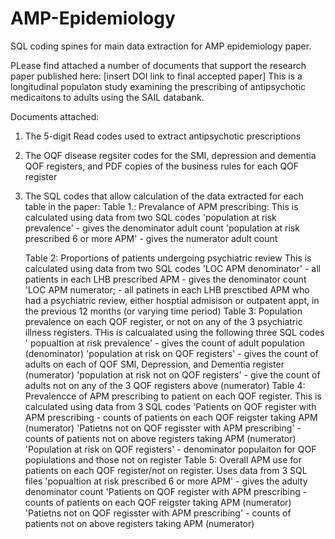 # AMP-Epidemiology
SQL coding spines for main data extraction for AMP epidemiology paper. 

PLease find attached a number of documents that support the research paper published here: [insert DOI link to final accepted paper] This is a longitudinal populaton study examining the prescribing of antipsychotic medicaitons to adults using the SAIL databank.

Documents attached:
1. The 5-digit Read codes used to extract antipsychotic prescriptions
2. The OQF disease regsiter codes for the SMI, depression and dementia QOF registers, and PDF copies of the business rules for each QOF register
3. The SQL codes that allow calculation of the data extracted for each table in the paper:
     Table 1.: Prevalance of APM prescribing: This is calculated using data from two SQL codes
              'population at risk prevalence' - gives the denominator adult count
              'population at risk prescribed 6 or more APM' - gives the numerator adult count
   
     Table 2: Proportions of patients undergoing psychiatric review This is calculated using data from two SQL codes
               'LOC APM denominator' - all patients in each LHB prescribed APM - gives the denominator count
               'LOC APM numerator;  - all patinets in each LHB presctibed APM who had a psychiatric review, either hosptial admisison or outpatent appt, in the previous 12 months (or varying time period)
     Table 3:  Population prevalence on each QOF register, or not on any of the 3 psychiatric illness registers. THis is calcualated using the following three SQL codes
               ' popualtion at risk prevalence' - gives the count of adult population (denominator)
               'population at risk on QOF registers' - gives the count of adults on each of QOF SMI, Depression, and Dementia register (numerator)
               'population at risk not on QOF registers' - give the count of adults not on any of the 3 QOF registers above (numerator)
     Table 4:  Prevalencce of APM prescribing to patient on each QOF register. This is calculated using data from 3 SQL codes
               'Patients on QOF register with APM prescribing - counts of patients on each QOF reigster taking APM (numerator)
               'Patietns not on QOF regisster with APM prescribing' - counts of patients not on above registers taking APM (numerator)
               'Population at risk on QOF registers' - denominator populaiton for QOF popiulations and those not on register
    Table 5:  Overall APM use for patients on each QOF register/not on register. Uses data from 3 SQL files
               'popualtion at risk prescribed 6 or more APM' - gives the adulty denominator count
               'Patients on QOF register with APM prescribing - counts of patients on each QOF reigster taking APM (numerator)
               'Patietns not on QOF regisster with APM prescribing' - counts of patients not on above registers taking APM (numerator)
               
               
   
               
